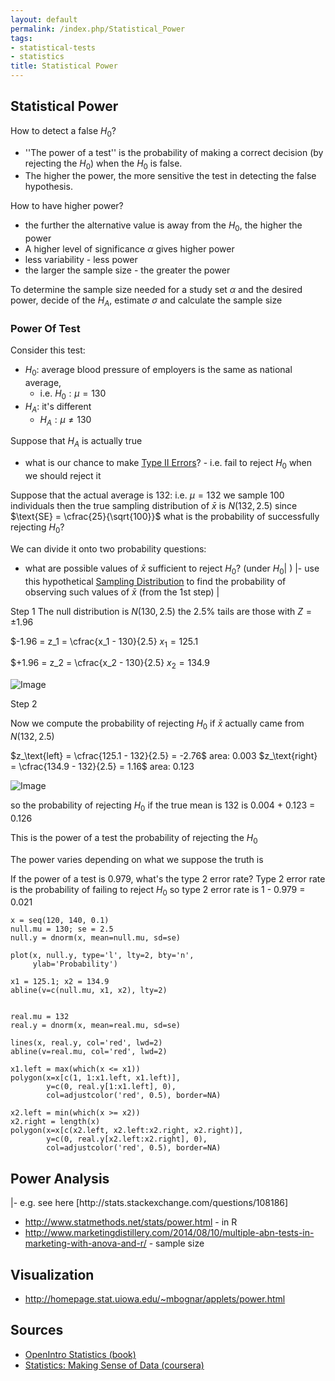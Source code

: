 ```yaml
---
layout: default
permalink: /index.php/Statistical_Power
tags:
- statistical-tests
- statistics
title: Statistical Power
---
```

## Statistical Power
How to detect a false $H_0$? 
- ''The power of a test'' is the probability of making a correct decision (by rejecting the $H_0$) when the $H_0$ is false. 
- The higher the power, the more sensitive the test in detecting the false hypothesis.

How to have higher power? 
- the further the alternative value is away from the $H_0$, the higher the power
- A higher level of significance $\alpha$ gives higher power
- less variability - less power
- the larger the sample size - the greater the power

To determine the sample size needed for a study set $\alpha$ and the desired power, decide of the $H_A$, estimate $\sigma$ and calculate the sample size




### Power Of Test
Consider this test:
- $H_0$: average blood pressure of employers is the same as national average,
  - i.e. $H_0: \mu = 130$
- $H_A$: it's different
  - $H_A: \mu \ne 130$

Suppose that $H_A$ is actually true
- what is our chance to make [Type II Errors](Type_II_Errors)? - i.e. fail to reject $H_0$ when we should reject it 


Suppose that the actual average is 132: i.e. $\mu = 132$
we sample 100 individuals 
then the true sampling distribution of $\bar{x}$ is $N(132, 2.5)$
since $\text{SE} = \cfrac{25}{\sqrt{100}}$
what is the probability of successfully rejecting $H_0$?

We can divide it onto two probability questions:

- what are possible values of $\bar{x}$ sufficient to reject $H_0$? (under $H_0$|  ) |- use this hypothetical [Sampling Distribution](Sampling_Distribution) to find the probability of observing such values of $\bar{x}$ (from the 1st step) |

Step 1
The null distribution is $N(130, 2.5)$
the 2.5% tails are those with $Z = \pm 1.96$

$-1.96 = z_1 = \cfrac{x_1 - 130}{2.5}
$x_1 = 125.1$


$+1.96 = z_2 = \cfrac{x_2 - 130}{2.5}
$x_2 = 134.9$

<img src="http://habrastorage.org/files/a3a/866/c33/a3a866c339cb4a35b54543a63b0ac593.png" alt="Image">


Step 2

Now we compute the probability of rejecting $H_0$ if $\bar{x}$ actually came from $N(132, 2.5)$

$z_\text{left} = \cfrac{125.1 - 132}{2.5} = -2.76$
area: 0.003
$z_\text{right} = \cfrac{134.9 - 132}{2.5} = 1.16$
area: 0.123

<img src="http://habrastorage.org/files/aff/5d0/286/aff5d02862104e998bcab1248b983de3.png" alt="Image">

so the probability of rejecting $H_0$ if the true mean is 132 is 
0.004 + 0.123 = 0.126

This is the power of a test 
the probability of rejecting the $H_0$


The power varies depending on what we suppose the truth is 

If the power of a test is 0.979, what's the type 2 error rate? 
Type 2 error rate is the probability of failing to reject $H_0$ 
so type 2 error rate is 1 - 0.979 = 0.021


```carbon
x = seq(120, 140, 0.1)
null.mu = 130; se = 2.5
null.y = dnorm(x, mean=null.mu, sd=se)

plot(x, null.y, type='l', lty=2, bty='n',
     ylab='Probability')

x1 = 125.1; x2 = 134.9
abline(v=c(null.mu, x1, x2), lty=2)


real.mu = 132
real.y = dnorm(x, mean=real.mu, sd=se)

lines(x, real.y, col='red', lwd=2)
abline(v=real.mu, col='red', lwd=2)

x1.left = max(which(x <= x1))
polygon(x=x[c(1, 1:x1.left, x1.left)],
        y=c(0, real.y[1:x1.left], 0), 
        col=adjustcolor('red', 0.5), border=NA)

x2.left = min(which(x >= x2))
x2.right = length(x)
polygon(x=x[c(x2.left, x2.left:x2.right, x2.right)],
        y=c(0, real.y[x2.left:x2.right], 0), 
        col=adjustcolor('red', 0.5), border=NA)
```


## Power Analysis
<!-- TODO: what's that? --> |- e.g. see here [http://stats.stackexchange.com/questions/108186]
- http://www.statmethods.net/stats/power.html - in R
- http://www.marketingdistillery.com/2014/08/10/multiple-abn-tests-in-marketing-with-anova-and-r/ - sample size 


## Visualization
- http://homepage.stat.uiowa.edu/~mbognar/applets/power.html


## Sources
- [OpenIntro Statistics (book)](OpenIntro_Statistics_(book))
- [Statistics: Making Sense of Data (coursera)](Statistics__Making_Sense_of_Data_(coursera))
